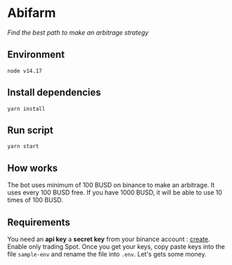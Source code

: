 # Abifarm
_Find the best path to make an arbitrage strategy_

## Environment

`node v14.17`

## Install dependencies

```
yarn install
```

## Run script

```
yarn start
```

## How works

The bot uses minimum of 100 BUSD on binance to make an arbitrage. It uses every 100 BUSD free. If you have 1000 BUSD, it will be able to use 10 times of 100 BUSD.

## Requirements

You need an **api key** a **secret key** from your binance account : [create](https://www.binance.com/fr/my/settings/api-management). Enable only trading Spot. Once you get your keys, copy paste keys into the file `sample-env` and rename the file into `.env`. Let's gets some money.
